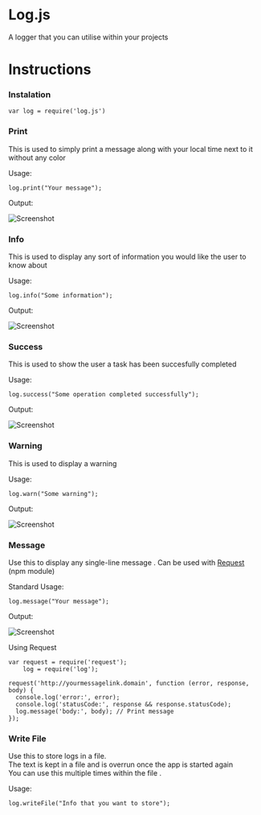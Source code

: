 # Log.js
A logger that you can utilise within your projects

# Instructions

### Instalation

```
var log = require('log.js')
```

### Print

This is used to simply print a message along with your local time next to it without any color

Usage:

```
log.print("Your message");
```

Output: 

![Screenshot](http://i.imgur.com/mwFZWht.png)

### Info

This is used to display any sort of information you would like the user to know about 

Usage:

```
log.info("Some information");
```

Output:

![Screenshot](http://i.imgur.com/EqrvsG2.png)

### Success

This is used to show the user a task has been succesfully completed 

Usage:

```
log.success("Some operation completed successfully");
```

Output:

![Screenshot](http://i.imgur.com/n41tEoJ.png)

### Warning

This is used to display a warning


Usage: 

```
log.warn("Some warning");
```

Output:

![Screenshot](http://i.imgur.com/ao6gdGk.png)

### Message

Use this to display any single-line message .
Can be used with [Request](https://github.com/request/request) (npm module)

Standard Usage:

```
log.message("Your message");
```

Output:

![Screenshot](http://i.imgur.com/uVc8z3R.png)


Using Request

```
var request = require('request');
    log = require('log');

request('http://yourmessagelink.domain', function (error, response, body) {
  console.log('error:', error); 
  console.log('statusCode:', response && response.statusCode);
  log.message('body:', body); // Print message
});
```

### Write File

Use this to store logs in a file.
<br>The text is kept in a file and is overrun once the app is started again
<br>You can use this multiple times within the file .


Usage:

```
log.writeFile("Info that you want to store");
```